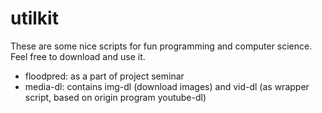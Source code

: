 # utilkit
These are some nice scripts for fun programming and computer science. Feel free to download and use it. 

- floodpred: as a part of project seminar
- media-dl: contains img-dl (download images) and vid-dl (as wrapper script, based on origin program youtube-dl)
